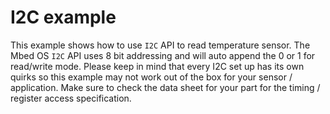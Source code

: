 # I2C example

This example shows how to use `I2C` API to read temperature sensor. The Mbed OS `I2C` API uses 8 bit addressing and will auto append the 0 or 1 for read/write mode. Please keep in mind that every I2C set up has its own quirks so this example may not work out of the box for your sensor / application. Make sure to check the data sheet for your part for the timing / register access specification.

